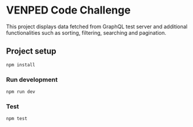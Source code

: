 # VENPED Code Challenge

This project displays data fetched from GraphQL test server and additional functionalities such as sorting, filtering, searching and pagination.

## Project setup

```
npm install
```

### Run development

```
npm run dev
```

### Test

```
npm test
```
